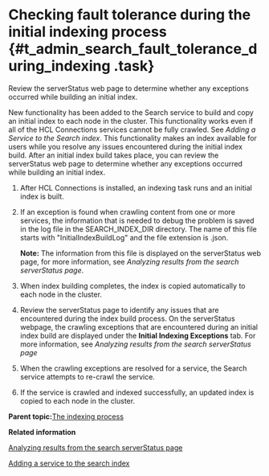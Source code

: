 # Checking fault tolerance during the initial indexing process {#t_admin_search_fault_tolerance_during_indexing .task}

Review the serverStatus web page to determine whether any exceptions occurred while building an initial index.

New functionality has been added to the Search service to build and copy an initial index to each node in the cluster. This functionality works even if all of the HCL Connections services cannot be fully crawled. See *Adding a Service to the Search index*. This functionality makes an index available for users while you resolve any issues encountered during the initial index build. After an initial index build takes place, you can review the serverStatus web page to determine whether any exceptions occurred while building an initial index.

1.  After HCL Connections is installed, an indexing task runs and an initial index is built.

2.  If an exception is found when crawling content from one or more services, the information that is needed to debug the problem is saved in the log file in the SEARCH\_INDEX\_DIR directory. The name of this file starts with "InitialIndexBuildLog" and the file extension is .json.

    **Note:** The information from this file is displayed on the serverStatus web page, for more information, see *Analyzing results from the search serverStatus page*.

3.  When index building completes, the index is copied automatically to each node in the cluster.

4.  Review the serverStatus page to identify any issues that are encountered during the index build process. On the serverStatus webpage, the crawling exceptions that are encountered during an initial index build are displayed under the **Initial Indexing Exceptions** tab. For more information, see *Analyzing results from the search serverStatus page*

5.  When the crawling exceptions are resolved for a service, the Search service attempts to re-crawl the service.

6.  If the service is crawled and indexed successfully, an updated index is copied to each node in the cluster.


**Parent topic:**[The indexing process](../admin/c_admin_search_index_process.md)

**Related information**  


[Analyzing results from the search serverStatus page](../troubleshoot/r_analyse_search_results_frame.md)

[Adding a service to the search index](../admin/t_search_add_service_to_index.md)


